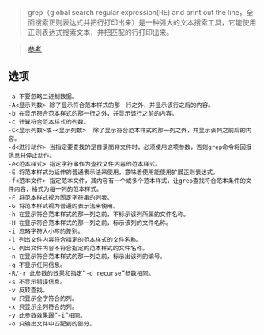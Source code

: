 > grep（global search regular expression(RE) and print out the line，全面搜索正则表达式并把行打印出来）是一种强大的文本搜索工具，它能使用正则表达式搜索文本，并把匹配的行打印出来。 

> [参考](http://man.linuxde.net/grep)


选项
---

    -a 不要忽略二进制数据。
    -A<显示列数> 除了显示符合范本样式的那一行之外，并显示该行之后的内容。
    -b 在显示符合范本样式的那一行之外，并显示该行之前的内容。
    -c 计算符合范本样式的列数。
    -C<显示列数>或-<显示列数>  除了显示符合范本样式的那一列之外，并显示该列之前后的内容。
    -d<进行动作> 当指定要查找的是目录而非文件时，必须使用这项参数，否则grep命令将回报信息并停止动作。
    -e<范本样式> 指定字符串作为查找文件内容的范本样式。
    -E 将范本样式为延伸的普通表示法来使用，意味着使用能使用扩展正则表达式。
    -f<范本文件> 指定范本文件，其内容有一个或多个范本样式，让grep查找符合范本条件的文件内容，格式为每一列的范本样式。
    -F 将范本样式视为固定字符串的列表。
    -G 将范本样式视为普通的表示法来使用。
    -h 在显示符合范本样式的那一列之前，不标示该列所属的文件名称。
    -H 在显示符合范本样式的那一列之前，标示该列的文件名称。
    -i 忽略字符大小写的差别。
    -l 列出文件内容符合指定的范本样式的文件名称。
    -L 列出文件内容不符合指定的范本样式的文件名称。
    -n 在显示符合范本样式的那一列之前，标示出该列的编号。
    -q 不显示任何信息。
    -R/-r 此参数的效果和指定“-d recurse”参数相同。
    -s 不显示错误信息。
    -v 反转查找。
    -w 只显示全字符合的列。
    -x 只显示全列符合的列。
    -y 此参数效果跟“-i”相同。
    -o 只输出文件中匹配到的部分。